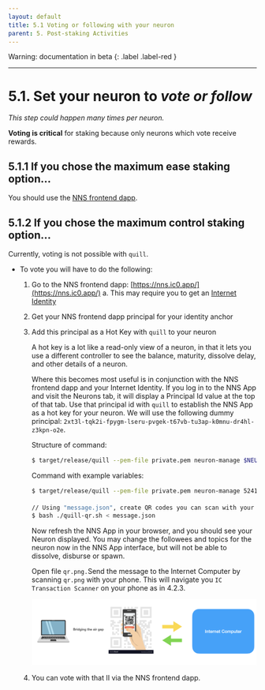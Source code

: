 ```yaml
---
layout: default
title: 5.1 Voting or following with your neuron
parent: 5. Post-staking Activities
---
```

Warning: documentation in beta
{: .label .label-red }

* * *
# 5.1. Set your neuron to ***vote or follow***

*This step could happen many times per neuron.*

**Voting is critical** for staking because only neurons which vote receive rewards.

## 5.1.1 If you chose the **maximum ease staking option**... 

You should use the [NNS frontend dapp](https://nns.ic0.app/).

## 5.1.2 If you chose the **maximum control staking option**... 

Currently, voting is not possible with `quill`. 

- To vote you will have to do the following:
    1. Go to the NNS frontend dapp: [https://nns.ic0.app/](https://nns.ic0.app/)
        a. This may require you to get an [Internet Identity](https://identity.ic0.app/)
    2. Get your NNS frontend dapp principal for your identity anchor
    3. Add this principal as a Hot Key with `quill` to your neuron

        A hot key is a lot like a read-only view of a neuron, in that it lets you use a different controller to see the balance, maturity, dissolve delay, and other details of a neuron.

        Where this becomes most useful is in conjunction with the NNS frontend dapp and your Internet Identity. If you log in to the NNS App and visit the Neurons tab, it will display a Principal Id value at the top of that tab. Use that principal id with `quill` to establish the NNS App as a hot key for your neuron. We will use the following dummy principal: `2xt3l-tqk2i-fpygm-lseru-pvgek-t67vb-tu3ap-k0mnu-dr4hl-z3kpn-o2e`.

        Structure of command:
        ```bash
        $ target/release/quill --pem-file private.pem neuron-manage $NEURON_ID --add-hot-key $PRINCIPAL
        ```

        Command with example variables:
        ```bash
        $ target/release/quill --pem-file private.pem neuron-manage 5241875388871980017 --add-hot-key 2xt3l-tqk2i-fpygm-lseru-pvgek-t67vb-tu3ap-k0mnu-dr4hl-z3kpn-o2e

        // Using "message.json", create QR codes you can scan with your phone
        $ bash ./quill-qr.sh < message.json
        ```

        Now refresh the NNS App in your browser, and you should see your Neuron displayed. You may change the followees and topics for the neuron now in the NNS App interface, but will not be able to dissolve, disburse or spawn.

        Open file `qr.png.`Send the message to the Internet Computer by scanning `qr.png` with your phone. This will navigate you `IC Transaction Scanner` on your phone as in 4.2.3.

        ![image](../assets/images/qr-code-scan-2.png)

    4. You can vote with that II via the NNS frontend dapp.

